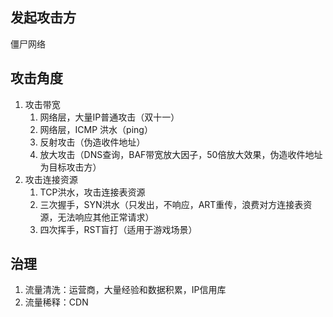 ## 发起攻击方

僵尸网络

## 攻击角度

1. 攻击带宽
   1. 网络层，大量IP普通攻击（双十一）
   2. 网络层，ICMP 洪水（ping）
   3. 反射攻击（伪造收件地址）
   4. 放大攻击（DNS查询，BAF带宽放大因子，50倍放大效果，伪造收件地址为目标攻击方）
2. 攻击连接资源
   1. TCP洪水，攻击连接表资源
   2. 三次握手，SYN洪水（只发出，不响应，ART重传，浪费对方连接表资源，无法响应其他正常请求）
   3. 四次挥手，RST盲打（适用于游戏场景）


## 治理

1. 流量清洗：运营商，大量经验和数据积累，IP信用库
2. 流量稀释：CDN